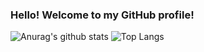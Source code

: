 ### Hello! Welcome to my GitHub profile!

![Anurag's github stats](https://github-readme-stats.vercel.app/api?username=UO277653&count_private=true)
![Top Langs](https://github-readme-stats.vercel.app/api/top-langs/?username=UO277653&layout=compact)

<!-- **UO277653/UO277653** is a ✨ _special_ ✨ repository because its `README.md` (this file) appears on your GitHub profile. -->
